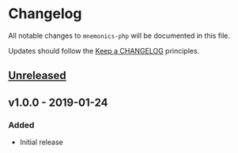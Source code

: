 # Changelog

All notable changes to `mnemonics-php` will be documented in this file.

Updates should follow the [Keep a CHANGELOG](https://keepachangelog.com) principles.

## [Unreleased]

## v1.0.0 - 2019-01-24

### Added
- Initial release

[Unreleased]: https://github.com/pxgamer/mnemonics-php/compare/master...develop
